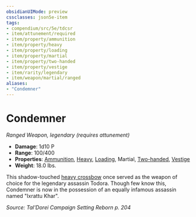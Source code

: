 ```yaml
---
obsidianUIMode: preview
cssclasses: json5e-item
tags:
- compendium/src/5e/tdcsr
- item/attunement/required
- item/property/ammunition
- item/property/heavy
- item/property/loading
- item/property/martial
- item/property/two-handed
- item/property/vestige
- item/rarity/legendary
- item/weapon/martial/ranged
aliases: 
- "Condemner"
---
```

# Condemner
*Ranged Weapon, legendary (requires attunement)*  

- **Damage**: 1d10 P
- **Range**: 100/400
- **Properties**: [Ammunition](/Systems/5e/rules/item-properties.md#Ammunition), [Heavy](/Systems/5e/rules/item-properties.md#Heavy), [Loading](/Systems/5e/rules/item-properties.md#Loading), Martial, [Two-handed](/Systems/5e/rules/item-properties.md#Two-handed), [Vestige](/Systems/5e/rules/item-properties.md#Vestige)
- **Weight**: 18.0 lbs.

This shadow-touched [heavy crossbow](/Systems/5e/items/heavy-crossbow.md) once served as the weapon of choice for the legendary assassin Todora. Though few know this, Condemner is now in the possession of an equally infamous assassin named "Ixrattu Khar".

*Source: Tal'Dorei Campaign Setting Reborn p. 204*